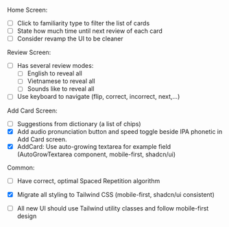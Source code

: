 Home Screen:

- [ ] Click to familiarity type to filter the list of cards
- [ ] State how much time until next review of each card
- [ ] Consider revamp the UI to be cleaner

Review Screen:

- [ ] Has several review modes:
  - [ ] English to reveal all
  - [ ] Vietnamese to reveal all
  - [ ] Sounds like to reveal all
- [ ] Use keyboard to navigate (flip, correct, incorrect, next,...)

Add Card Screen:

- [ ] Suggestions from dictionary (a list of chips)
- [x] Add audio pronunciation button and speed toggle beside IPA phonetic in Add Card screen.
- [x] AddCard: Use auto-growing textarea for example field (AutoGrowTextarea component, mobile-first, shadcn/ui)

Common:

- [ ] Have correct, optimal Spaced Repetition algorithm

- [x] Migrate all styling to Tailwind CSS (mobile-first, shadcn/ui consistent)
- [ ] All new UI should use Tailwind utility classes and follow mobile-first design
